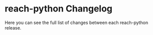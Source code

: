 reach-python Changelog
=======================

Here you can see the full list of changes between each reach-python release.

